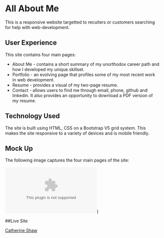 # All About Me

This is a responsive website targetted to recuiters or customers searching for help with web-development.

## User Experience

This site contains four main pages:
* About Me - contains a short summary of my unorthodox career path and how I developed my unique skillset.
* Portfolio - an evolving page that profiles some of my most recent work in web development.
* Resume - provides a visual of my two-page resume.
* Contact - allows users to find me through email, phone, github and linkedin. It also provides an opportunity to download a PDF version of my resume. 

## Technology Used
The site is built using HTML, CSS on a Bootstrap V5 grid system. This makes the site responsive to a variety of devices and is mobile friendly. 

## Mock Up
The following image captures the four main pages of the site: 

![AboutMe, Porftolio, Resume and Contact pages](assets/AboutMe_Images.pptx))

##Live Site

[Catherine Shaw]()
 




